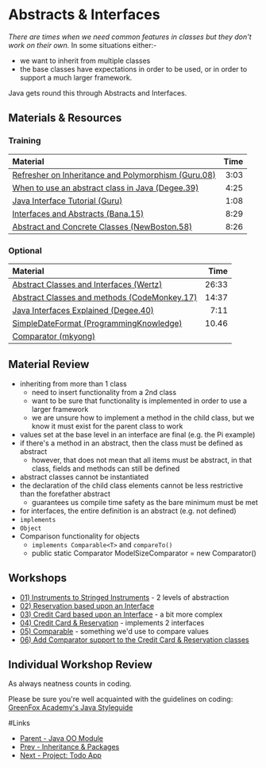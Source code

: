 # Abstracts & Interfaces
*There are times when we need common features in classes but they don't work on their own.*
In some situations either:-
- we want to inherit from multiple classes
- the base classes have expectations in order to be used, or in order to support a much larger framework.  

Java gets round this through Abstracts and Interfaces.

## Materials & Resources

### Training
| Material | Time |
|:-------- |-----:|
|[Refresher on Inheritance and Polymorphism (Guru.08)](https://www.youtube.com/watch?v=gWpg3yMiL0M)|3:03|
|[When to use an abstract class in Java (Degee.39)](https://www.youtube.com/watch?v=hZ1EU-F-0nU)|4:25|
|[Java Interface Tutorial (Guru)](https://www.youtube.com/watch?v=5Aef6vnAxR8)|1:08|
|[Interfaces and Abstracts (Bana.15)](https://www.youtube.com/watch?v=1PPDoAKbaNA)|8:29|
|[Abstract and Concrete Classes (NewBoston.58)](https://www.youtube.com/watch?v=TyPNvt6Zg8c)|8:26|


### Optional
| Material | Time |
|:-------- |-----:|
|[Abstract Classes and Interfaces (Wertz)](https://www.youtube.com/watch?v=AU07jJc_qMQ)|26:33|
|[Abstract Classes and methods (CodeMonkey.17)](https://www.youtube.com/watch?v=pt1S11yX-7k)|14:37|
|[Java Interfaces Explained (Degee.40)](https://www.youtube.com/watch?v=fX1xNMBTMfg)|7:11|
|[SimpleDateFormat (ProgrammingKnowledge)](https://www.youtube.com/watch?v=JtAplwiTOXc)|10.46|
|[Comparator (mkyong)](https://www.mkyong.com/java/java-object-sorting-example-comparable-and-comparator/)||

## Material Review
- inheriting from more than 1 class
  - need to insert functionality from a 2nd class
  - want to be sure that functionality is implemented in order to use a larger framework
  - we are unsure how to implement a method in the child class, but we know it must exist
for the parent class to work
- values set at the base level in an interface are final (e.g. the Pi example)
- if there's a method in an abstract, then the class must be defined as abstract
  - however, that does not mean that all items must be abstract, in that class, fields and methods can still be defined
- abstract classes cannot be instantiated
- the declaration of the child class elements cannot be less restrictive than the forefather abstract
  - guarantees us compile time safety as the bare minimum must be met
- for interfaces, the entire definition is an abstract (e.g. not defined)
- `implements`
- `Object`
- Comparison functionality for objects
  - `implements Comparable<T>` and `compareTo()`
  - public static Comparator<Model> ModelSizeComparator = new Comparator<Model>()

## Workshops
- [01) Instruments to Stringed Instruments](workshop/Workshop01.md) - 2 levels of abstraction
- [02) Reservation based upon an Interface](workshop/Workshop02.md)
- [03) Credit Card based upon an Interface](workshop/Workshop03.md) - a bit more complex
- [04) Credit Card &amp; Reservation](workshop/Workshop04.md) - implements 2 interfaces
- [05) Comparable](workshop/Workshop05.md) - something we'd use to compare values
- [06) Add Comparator support to the Credit Card &amp; Reservation classes](workshop/Workshop06.md)


## Individual Workshop Review
As always neatness counts in coding.

Please be sure you're well acquainted with the guidelines on coding: [GreenFox Academy's Java Styleguide](../../styleguide/java.md)

#Links
- [Parent - Java OO Module](../README.md)
- [Prev - Inheritance &amp; Packages](../2-packages-and-inheritance/README.md)
- [Next - Project: Todo App](../4-project-todo-app/README.md)
